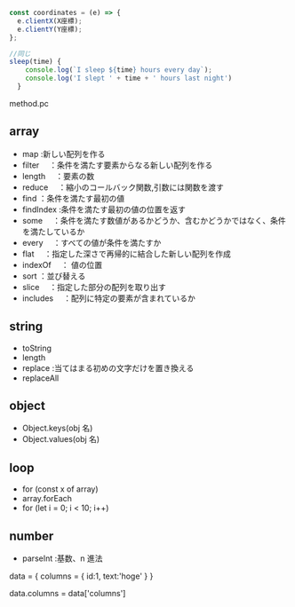 
```js
const coordinates = (e) => {
  e.clientX(X座標);
  e.clientY(Y座標);
};

//同じ
sleep(time) {
    console.log(`I sleep ${time} hours every day`);
    console.log('I slept ' + time + ' hours last night')
  }
```

method.pc

## array

- map :新しい配列を作る
- filter 　：条件を満たす要素からなる新しい配列を作る
- length 　：要素の数
- reduce 　：縮小のコールバック関数,引数には関数を渡す
- find ：条件を満たす最初の値
- findIndex :条件を満たす最初の値の位置を返す
- some 　：条件を満たす数値があるかどうか、含むかどうかではなく、条件を満たしているか
- every 　：すべての値が条件を満たすか
- flat 　：指定した深さで再帰的に結合した新しい配列を作成
- indexOf 　： 値の位置
- sort ：並び替える
- slice 　：指定した部分の配列を取り出す
- includes 　：配列に特定の要素が含まれているか

<!-- https://developer.mozilla.org/ja/docs/Web/JavaScript/Reference/Global_Objects/String -->

## string

- toString
- length
- replace :当てはまる初めの文字だけを置き換える
- replaceAll

## object

- Object.keys(obj 名)
- Object.values(obj 名)

## loop

- for (const x of array)
- array.forEach
- for (let i = 0; i < 10; i++)

## number

- parseInt :基数、n 進法

data = {
columns = {
id:1,
text:'hoge' }
}

data.columns = data['columns']
